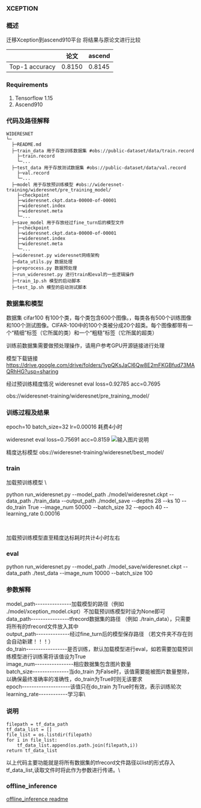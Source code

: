 ###   **XCEPTION** 


###   **概述** 

迁移Xception到ascend910平台
将结果与原论文进行比较

|                | 论文   | ascend |
|----------------|------|--------|
| Top-1 accuracy | 0.8150 | 0.8145 |

###  Requirements

1. Tensorflow 1.15
2. Ascend910

###   **代码及路径解释** 



```
WIDERESNET
└─ 
  ├─README.md
  ├─train_data 用于存放训练数据集 #obs://public-dataset/data/train.record 
  	├─train.record
  	└─...
  ├─test_data 用于存放测试数据集 #obs://public-dataset/data/val.record
  	├─val.record  
  	└─...
  ├─model 用于存放预训练模型 #obs://wideresnet-training/wideresnet/pre_training_model/
  	├─checkpoint
  	├─wideresnet.ckpt.data-00000-of-00001
  	├─wideresnet.index
  	├─wideresnet.meta
  	└─...
  ├─save_model 用于存放经过fine_turn后的模型文件
  	├─checkpoint
  	├─wideresnet.ckpt.data-00000-of-00001
  	├─wideresnet.index
  	├─wideresnet.meta
  	└─...
  ├─wideresnet.py wideresnet网络架构
  ├─data_utils.py 数据处理
  ├─preprocess.py 数据预处理
  ├─run_wideresnet.py 进行train和eval的一些逻辑操作
  ├─train_1p.sh 模型的启动脚本
  ├─test_1p.sh 模型的启动测试脚本
```
###   **数据集和模型** 

数据集 cifar100
有100个类，每个类包含600个图像。，每类各有500个训练图像和100个测试图像。CIFAR-100中的100个类被分成20个超类。每个图像都带有一个“精细”标签（它所属的类）和一个“粗糙”标签（它所属的超类）

训练前数据集需要做预处理操作，请用户参考GPU开源链接进行处理


模型下载链接
https://drive.google.com/drive/folders/1ypQKsJaCl6Qw8E2mFKGBfud73MAQRhHG?usp=sharing

经过预训练精度情况 
wideresnet eval  loss=0.92785   acc=0.7695   

obs://wideresnet-training/wideresnet/pre_training_model/

### 训练过程及结果
epoch=10
batch_size=32
lr=0.00016
耗费4小时

wideresnet eval  loss=0.75691   acc=0.8159 
![输入图片说明](https://images.gitee.com/uploads/images/2020/1224/145251_2557cddd_8376014.png "屏幕截图.png")


精度达标模型
obs://wideresnet-training/wideresnet/best_model/

###   **train** 
加载预训练模型 \

python    run_wideresnet.py  --model_path ./model/wideresnet.ckpt   --data_path ./train_data --output_path  ./model_save   --depths 28  --ks 10 --do_train True  --image_num  50000   --batch_size  32 --epoch  40 --learning_rate  0.00016

​          

加载预训练模型直至精度达标耗时共计4小时左右


###  **eval** 

python    run_wideresnet.py  --model_path ./model_save/wideresnet.ckpt  --data_path ./test_data    --image_num  10000   --batch_size  100  

###  **参数解释**  


 model_path---------------加载模型的路径（例如 ./model/xception_model.ckpt）不加载预训练模型时设为None即可  
 data_path----------------tfrecord数据集的路径 （例如 ./train_data），只需要将所有的tfrecord文件放入其中 \
 output_path--------------经过fine_turn后的模型保存路径 （若文件夹不存在则会自动新建！！！）\
 do_train-----------------是否训练，默认加载模型进行eval，如若需要加载预训练模型进行训练需将该值设为True\
 image_num----------------相应数据集包含图片数量\
 batch_size---------------当do_train 为False时，该值需要能被图片数量整除，以确保最终准确率的准确性，do_train为True时则无该要求\
 epoch--------------------该值只在do_train 为True时有效，表示训练轮次\
 learning_rate------------学习率\

### 说明
	filepath = tf_data_path 
	tf_data_list = [] 
	file_list = os.listdir(filepath) 
	for i in file_list: 
		tf_data_list.append(os.path.join(filepath,i)) 
	return tf_data_list  
以上代码主要功能就是将所有数据集的tfrecord文件路径以list的形式存入tf_data_list,读取文件时将此作为参数进行传递。\



###  **offline_inference** 

[offline_inference readme](https://gitee.com/ascend/ModelZoo-TensorFlow/tree/master/TensorFlow/contrib/cv/wideresnet/wideresnet_ID0175_for_TensorFlow)